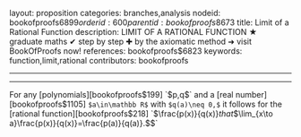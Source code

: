 layout: proposition
categories: branches,analysis
nodeid: bookofproofs$6899
orderid: 600
parentid: bookofproofs$8673
title: Limit of a Rational Function
description: LIMIT OF A RATIONAL FUNCTION &#9733; graduate maths &#10004; step by step &#10010; by the axiomatic method &#10140; visit BookOfProofs now!
references: bookofproofs$6823
keywords: function,limit,rational
contributors: bookofproofs

---


---

For any [polynomials][bookofproofs$199] `$p$`, `$q$` and a [real number][bookofproofs$1105] `$a\in\mathbb R$` with `$q(a)\neq 0,$` it follows for the [rational function][bookofproofs$218] `$\frac{p(x)}{q(x)}$` that `$$\lim_{x\to a}\frac{p(x)}{q(x)}=\frac{p(a)}{q(a)}.$$`
